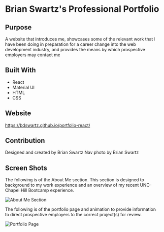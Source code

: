 # Brian Swartz's Professional Portfolio

## Purpose
A website that introduces me, showcases some of the relevant work that I have been doing in preparation for a career change into the web development industry, and provides the means by which prospective employers may contact me

## Built With
* React
* Material UI
* HTML
* CSS

## Website
https://bdswartz.github.io/portfolio-react/

## Contribution
Designed and created by Brian Swartz
Nav photo by Brian Swartz

## Screen Shots

The following is of the About Me section.  This section is designed to background to my work experience and an overview of my recent UNC-Chapel Hill Bootcamp experience.

![About Me Section]()

The following is of the portfolio page and animation to provide information to direct prospective employers to the correct project(s) for review.

![Portfolio Page]()
